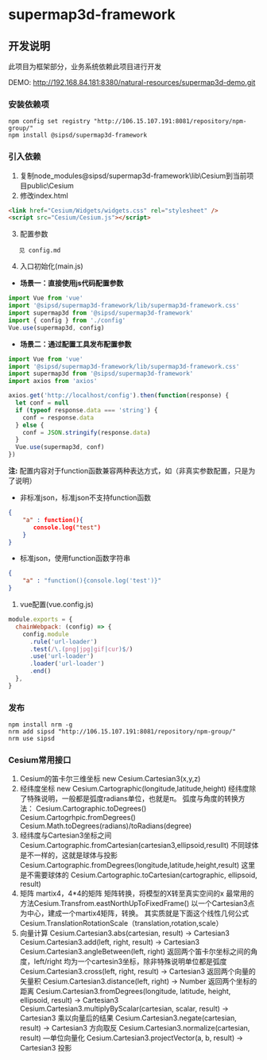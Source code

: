 # supermap3d-framework

## 开发说明

此项目为框架部分，业务系统依赖此项目进行开发

DEMO: http://192.168.84.181:8380/natural-resources/supermap3d-demo.git

### 安装依赖项

```
npm config set registry "http://106.15.107.191:8081/repository/npm-group/"
npm install @sipsd/supermap3d-framework
```

### 引入依赖

1. 复制node_modules\@sipsd/supermap3d-framework\lib\Cesium到当前项目public\Cesium
2. 修改index.html

```html
<link href="Cesium/Widgets/widgets.css" rel="stylesheet" />
<script src="Cesium/Cesium.js"></script>
```

3. 配置参数

```
   见 config.md
```

4. 入口初始化(main.js)

* **场景一：直接使用js代码配置参数**

```javascript
import Vue from 'vue'
import '@sipsd/supermap3d-framework/lib/supermap3d-framework.css'
import supermap3d from '@sipsd/supermap3d-framework'
import { config } from './config'
Vue.use(supermap3d, config)
```

* **场景二：通过配置工具发布配置参数**

```javascript
import Vue from 'vue'
import '@sipsd/supermap3d-framework/lib/supermap3d-framework.css'
import supermap3d from '@sipsd/supermap3d-framework'
import axios from 'axios'

axios.get('http://localhost/config').then(function(response) {
  let conf = null
  if (typeof response.data === 'string') {
    conf = response.data
  } else {
    conf = JSON.stringify(response.data)
  }
  Vue.use(supermap3d, conf)
})
```

**注:** 配置内容对于function函数兼容两种表达方式，如（非真实参数配置，只是为了说明）

* 非标准json，标准json不支持function函数

```json
{
    "a" : function(){
       console.log("test")
    }
}
```

* 标准json，使用function函数字符串
  
```json
{
    "a" : "function(){console.log('test')}"
}
```

1. vue配置(vue.config.js)

```javascript
module.exports = {
  chainWebpack: (config) => {
    config.module
      .rule('url-loader')
      .test(/\.(png|jpg|gif|cur)$/)
      .use('url-loader')
      .loader('url-loader')
      .end()
  },
}
```

### 发布

```
npm install nrm -g
nrm add sipsd "http://106.15.107.191:8081/repository/npm-group/"
nrm use sipsd
```

### Cesium常用接口

1. Cesium的笛卡尔三维坐标 new Cesium.Cartesian3(x,y,z)
2. 经纬度坐标 new Cesium.Cartographic(longitude,latitude,height)
   经纬度除了特殊说明，一般都是弧度radians单位，也就是π。
   弧度与角度的转换方法：
   Cesium.Cartographic.toDegrees()
   Cesium.Cartogrhpic.fromDegrees()
   Cesium.Math.toDegrees(radians)/toRadians(degree)
3. 经纬度与Cartesian3坐标之间
   Cesium.Cartographic.fromCartesian(cartesian3,ellipsoid,resullt)
   不同球体是不一样的，这就是球体与投影
   Cesium.Cartographic.fromDegrees(longitude,latitude,height,result)
   这里是不需要球体的
   Cesium.Cartographic.toCartesian(cartographic, ellipsoid, result)
4. 矩阵
   martix4，4*4的矩阵 矩阵转换，将模型的X转至真实空间的x
   最常用的方法Cesium.Transfrom.eastNorthUpToFixedFrame() 以一个Cartesian3点为中心，建成一个martix4矩阵，转换。
   其实质就是下面这个线性几何公式
   Cesium.TranslationRotationScale（translation,rotation,scale）
5. 向量计算
   Cesium.Cartesian3.abs(cartesian, result) → Cartesian3
   Cesium.Cartesian3.add(left, right, result) → Cartesian3
   Cesium.Cartesian3.angleBetween(left, right) 返回两个笛卡尔坐标之间的角度，left/right 均为一个cartesin3坐标，除非特殊说明单位都是弧度
   Cesium.Cartesian3.cross(left, right, result) → Cartesian3 返回两个向量的矢量积
   Cesium.Cartesian3.distance(left, right) → Number 返回两个坐标的距离
   Cesium.Cartesian3.fromDegrees(longitude, latitude, height, ellipsoid, result) → Cartesian3
   Cesium.Cartesian3.multiplyByScalar(cartesian, scalar, result) → Cartesian3   乘以向量后的结果
   Cesium.Cartesian3.negate(cartesian, result) → Cartesian3 方向取反
   Cesium.Cartesian3.normalize(cartesian, result) —单位向量化
   Cesium.Cartesian3.projectVector(a, b, result) → Cartesian3 投影
